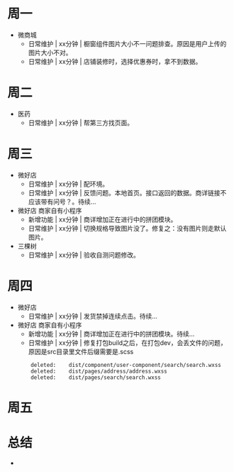 # 周一
* 微商城
    - 日常维护 | xx分钟 | 橱窗组件图片大小不一问题排查。原因是用户上传的图片大小不对。
    - 日常维护 | xx分钟 | 店铺装修时，选择优惠券时，拿不到数据。

# 周二
* 医药
    - 日常维护 | xx分钟 | 帮第三方找页面。

# 周三
* 微好店
    - 日常维护 | xx分钟 | 配环境。
    - 日常维护 | xx分钟 | 反馈问题。本地首页。接口返回的数据。商详链接不应该带有问号？。待续...
* 微好店 商家自有小程序
    - 新增功能 | xx分钟 | 商详增加正在进行中的拼团模块。
    - 日常维护 | xx分钟 | 切换规格导致图片没了。修复之：没有图片则走默认图片。
* 三棵树
    - 日常维护 | xx分钟 | 验收自测问题修改。

# 周四
* 微好店
    - 日常维护 | xx分钟 | 发货禁掉连续点击。待续...
* 微好店 商家自有小程序
    - 新增功能 | xx分钟 | 商详增加正在进行中的拼团模块。待续...
    - 日常维护 | xx分钟 | 修复打包build之后，在打包dev，会丢文件的问题，原因是src目录里文件后缀需要是.scss
    ```
        deleted:    dist/component/user-component/search/search.wxss
        deleted:    dist/pages/address/address.wxss
        deleted:    dist/pages/search/search.wxss
    ```

# 周五

# 总结
*
